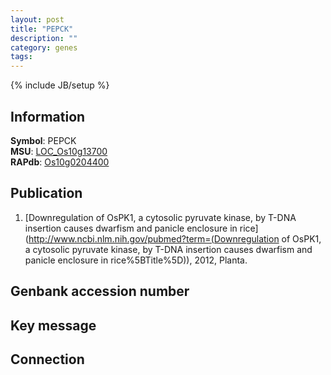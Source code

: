 ```yaml
---
layout: post
title: "PEPCK"
description: ""
category: genes
tags: 
---
```

{% include JB/setup %}

## Information
__Symbol__: PEPCK  
__MSU__: [LOC_Os10g13700](http://rice.plantbiology.msu.edu/cgi-bin/ORF_infopage.cgi?orf=LOC_Os10g13700)  
__RAPdb__: [Os10g0204400](http://rapdb.dna.affrc.go.jp/viewer/gbrowse_details/irgsp1?name=Os10g0204400)  

## Publication
1. [Downregulation of OsPK1, a cytosolic pyruvate kinase, by T-DNA insertion causes dwarfism and panicle enclosure in rice](http://www.ncbi.nlm.nih.gov/pubmed?term=(Downregulation of OsPK1, a cytosolic pyruvate kinase, by T-DNA insertion causes dwarfism and panicle enclosure in rice%5BTitle%5D)), 2012, Planta.

## Genbank accession number

## Key message

## Connection



